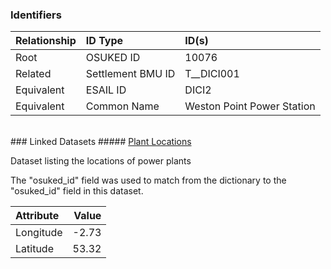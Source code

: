 ### Identifiers

| Relationship   | ID Type           | ID(s)                      |
|:---------------|:------------------|:---------------------------|
| Root           | OSUKED ID         | 10076                      |
| Related        | Settlement BMU ID | T__DICI001                 |
| Equivalent     | ESAIL ID          | DICI2                      |
| Equivalent     | Common Name       | Weston Point Power Station |

<br>
### Linked Datasets
##### <a href="https://raw.githubusercontent.com/OSUKED/Dictionary-Datasets/main/datasets/plant-locations/datapackage.json">Plant Locations</a>

Dataset listing the locations of power plants

The "osuked_id" field was used to match from the dictionary to the "osuked_id" field in this dataset.

| Attribute   |   Value |
|:------------|--------:|
| Longitude   |   -2.73 |
| Latitude    |   53.32 |
